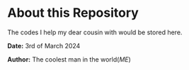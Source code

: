 # About this Repository
The codes I help my dear cousin with would be stored here.


**Date:** 3rd of March 2024

**Author:** The coolest man in the world(*ME*)
